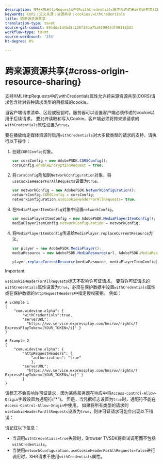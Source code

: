 ```yaml
---
description: 支持XMLHttpRequests中的withCredentials属性允许跨来源资源共享(CORS)请求包含针对各种请求类型的目标域的cookie。
keywords: CORS；交叉来源；资源共享；cookies;withCredentials
title: 跨来源资源共享
translation-type: tm+mt
source-git-commit: 89bdda1d4bd5c126f19ba75a819942df901183d1
workflow-type: tm+mt
source-wordcount: '254'
ht-degree: 0%

---
```



# 跨来源资源共享{#cross-origin-resource-sharing}

支持XMLHttpRequests中的withCredentials属性允许跨来源资源共享(CORS)请求包含针对各种请求类型的目标域的cookie。

当客户端请求清单、区段或密钥时，服务器可以设置客户端必须传递的cookie以用于后续请求。 要允许读取和写入Cookie，客户端必须将跨来源请求的`withCredentials`属性设置为`true`。

要在播放给定媒体资源时启用`withCredentials`对大多数类型的请求的支持，请执行以下操作：

1. 创建`CORSConfig`对象。

   ```js
   var corsConfig = new AdobePSDK.CORSConfig();  
   corsConfig.enableEncryptionRequest = true; 
   ```

1. 将`corsConfig`附加到`NetworkConfiguration`对象，将`useCookieHeaderForAllRequests`设置为`true`。

   ```js
   var networkConfig = new AdobePSDK.NetworkConfiguration();  
   networkConfig.CORSConfig = corsConfig; 
   networkConfiguration.useCookieHeaderForAllRequests= true;
   ```

1. 在`MediaPlayerItemConfig`对象中设置`networkConfig`。

   ```js
   var mediaPlayerItemConfig = new AdobePSDK.MediaPlayerItemConfig();  
   mediaPlayerItemConfig.networkConfiguration = networkConfig; 
   ```

1. 将`MediaPlayerItemConfig`传递给`MediaPlayer.replaceCurrentResource`方法。

   ```js
   var player = new AdobePSDK.MediaPlayer(); 
   mediaResource = new AdobePSDK.MediaResource(url, AdobePSDK.MediaResourceType.HLS);  
   
   player.replaceCurrentResource(mediaResource, mediaPlayerItemConfig);  
   ```

>[!IMPORTANT]
>
>`useCookieHeaderForAllRequests`标志不影响许可证请求。 要将许可证请求的`withCredentials`属性设置为`true`，必须在保护数据中设置`withCredentials`属性或在保护数据的`httpRequestHeaders`中指定授权密钥。 例如：

```
# Example 1 
{ 
    "com.widevine.alpha": {  
        "withCredentials":true,  
        "serverURL":  
          "https://wv.service.expressplay.com/hms/wv/rights/?ExpressPlayToken=[YOUR_TOKEN</i]" } 
} 
 
# Example 2 
{ 
    "com.widevine.alpha": { 
        "httpRequestHeaders": {  
            "authorization": "true"  
            }, 
        "serverURL":  
          "https://wv.service.expressplay.com/hms/wv/rights/?ExpressPlayToken=[YOUR_TOKEN</i>]" }
        } 
}
```

该标志不会影响许可证请求，因为某些服务器在响应中将`Access-Control-Allow-Origin`字段设置为通配符(“*”)。 但是，当凭据标志设置为`true`时，通配符不能在`Access-Control-Allow-Origin`中使用。 如果将所有类型的请求的`useCookieHeaderForAllRequests`设置为`true`，则许可证请求可能会出现以下错误：

请记住以下信息：

* 当调用`withCredentials=true`失败时，Browser TVSDK将重试调用而不包括`withCredentials`。
* 当使用`networkConfiguration.useCookieHeaderForAllRequests=false`进行调用时，XHR请求不使用`withCredentials`属性。